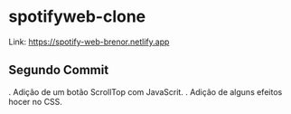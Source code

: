 # spotifyweb-clone

Link: https://spotify-web-brenor.netlify.app

## Segundo Commit

. Adição de um botão ScrollTop com JavaScrit.
. Adição de alguns efeitos hocer no CSS.
